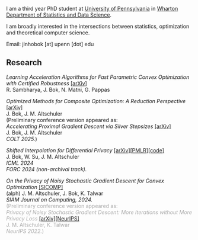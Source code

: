 I am a third year PhD student at [University of Pennsylvania](https://www.upenn.edu/) in [Wharton Department of Statistics and Data Science](https://statistics.wharton.upenn.edu/).

I am broadly interested in the intersections between statistics, optimization and theoretical computer science.

Email: jinhobok \[at\] upenn \[dot\] edu

## Research
_Learning Acceleration Algorithms for Fast Parametric Convex Optimization with Certified Robustness_ [[arXiv]](https://www.arxiv.org/abs/2507.16264)\
R. Sambharya, J. Bok, N. Matni, G. Pappas

_Optimized Methods for Composite Optimization: A Reduction Perspective_ [[arXiv]](https://arxiv.org/abs/2506.23756)\
J. Bok, J. M. Altschuler\
(Preliminary conference version appeared as:\
_Accelerating Proximal Gradient Descent via Silver Stepsizes_ [[arXiv]](https://arxiv.org/abs/2412.05497)\
J. Bok, J. M. Altschuler\
_COLT 2025._)

_Shifted Interpolation for Differential Privacy_ [[arXiv]](https://arxiv.org/abs/2403.00278)[[PMLR]](https://proceedings.mlr.press/v235/bok24a.html)[[code]](https://github.com/jinhobok/shifted_interpolation_dp)\
J. Bok, W. Su, J. M. Altschuler\
_ICML 2024_\
_FORC 2024 (non-archival track)._

_On the Privacy of Noisy Stochastic Gradient Descent for Convex Optimization_ [[SICOMP]](https://epubs.siam.org/doi/10.1137/23M1556538)\
(alph) J. M. Altschuler, J. Bok, K. Talwar\
_SIAM Journal on Computing, 2024._\
<span style="color: #aaaaaa;">(Preliminary conference version appeared as:</span>\
<span style="color: #aaaaaa;">_Privacy of Noisy Stochastic Gradient Descent: More Iterations without More Privacy Loss_</span>
[[arXiv]](https://arxiv.org/abs/2205.13710)[[NeurIPS]](https://proceedings.neurips.cc/paper_files/paper/2022/hash/18561617ca0b4ffa293166b3186e04b0-Abstract-Conference.html)\
<span style="color: #aaaaaa;">J. M. Altschuler, K. Talwar</span>\
<span style="color: #aaaaaa;">_NeurIPS 2022._)</span>
